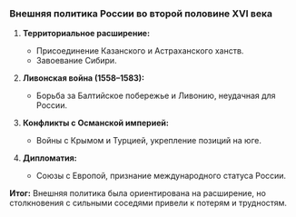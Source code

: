 ### Внешняя политика России во второй половине XVI века

1. **Территориальное расширение:**
    
    - Присоединение Казанского и Астраханского ханств.
    - Завоевание Сибири.
2. **Ливонская война (1558–1583):**
    
    - Борьба за Балтийское побережье и Ливонию, неудачная для России.
3. **Конфликты с Османской империей:**
    
    - Войны с Крымом и Турцией, укрепление позиций на юге.
4. **Дипломатия:**
    
    - Союзы с Европой, признание международного статуса России.

**Итог:** Внешняя политика была ориентирована на расширение, но столкновения с сильными соседями привели к потерям и трудностям.